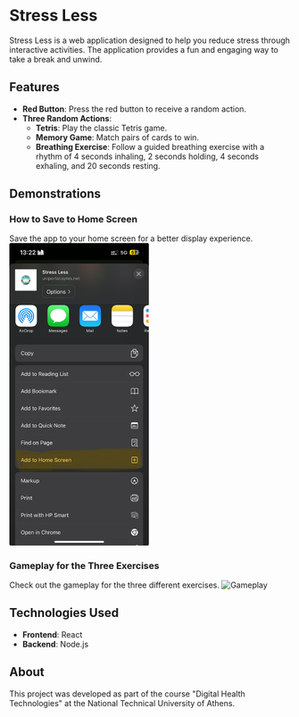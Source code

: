 # Stress Less

Stress Less is a web application designed to help you reduce stress through interactive activities. The application provides a fun and engaging way to take a break and unwind.

## Features

- **Red Button**: Press the red button to receive a random action.
- **Three Random Actions**:
  - **Tetris**: Play the classic Tetris game.
  - **Memory Game**: Match pairs of cards to win.
  - **Breathing Exercise**: Follow a guided breathing exercise with a rhythm of 4 seconds inhaling, 2 seconds holding, 4 seconds exhaling, and 20 seconds resting.

## Demonstrations

### How to Save to Home Screen
Save the app to your home screen for a better display experience.
<img src="./media/save-hs.jpg" alt="Save to Home Screen" width="250"/>

### Gameplay for the Three Exercises
Check out the gameplay for the three different exercises.
<img src="./media/gameplay.gif" alt="Gameplay" width="250"/>

## Technologies Used

- **Frontend**: React
- **Backend**: Node.js

## About

This project was developed as part of the course "Digital Health Technologies" at the National Technical University of Athens.
